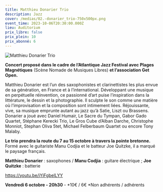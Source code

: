 ```yaml
---
title: Matthieu Donarier Trio
description: Jazz
cover: /medias/02.-donarier_trio-750x500px.png
event_time: 2023-10-06T20:30:00.000Z
lieu: Auditorium
prix_libre: false
prix_plein: 10
prix_abonné: 6
---
```

![Matthieu Donarier Trio](/medias/02.-donarier_trio-750x500px.png "Jazz")

**Concert proposé dans le cadre de l’Atlantique Jazz Festival avec Plages Magnétiques** (Scène Nomade de Musiques Libres) **et l’association Get Open.**

Matthieu Donarier est l’un des saxophonistes et clarinettistes les plus envue de sa génération, en France et à l’international. Développant une musique en perpétuelle réinvention, ce passionné d’art puise l’inspiration dans la littérature, le dessin et la photographie. Il sculpte le son comme une matière où l’improvisation et la composition sont intimement liées. Réjouissante, vive, sa musique emprunte autant au jazz qu’à Satie, Liszt ou Brassens. Donarier a joué avec Daniel Humair, Le Sacre du Tympan, Gabor Gado Quartet, Stéphane Kerecki Trio, Le Gros Cube d’Alban Darche, Christophe Monniot, Stephan Oliva 5tet, Michael Felberbaum Quartet ou encore Tony Malaby.

**Le trio prendra la route du 7 au 15 octobre à travers la pointe bretonne.** Formé avec le guitariste Manu Codjia et le batteur Joe Quitzke, il a marqué le paysage français.

**Matthieu Donarier** : saxophones / **Manu Codjia** : guitare électrique ; **Joe Quitzke** : batterie[](https://youtu.be/jYiFgbelLYY)

<https://youtu.be/jYiFgbelLYY>

**Vendredi 6 octobre - 20h30** - \*10€ / 6€ \*Non adhérents / adhérents